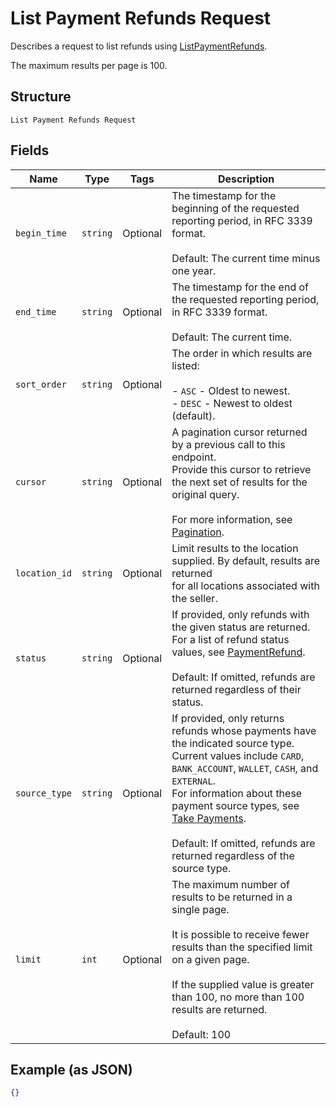 
# List Payment Refunds Request

Describes a request to list refunds using
[ListPaymentRefunds](../../doc/api/refunds.md#list-payment-refunds).

The maximum results per page is 100.

## Structure

`List Payment Refunds Request`

## Fields

| Name | Type | Tags | Description |
|  --- | --- | --- | --- |
| `begin_time` | `string` | Optional | The timestamp for the beginning of the requested reporting period, in RFC 3339 format.<br><br>Default: The current time minus one year. |
| `end_time` | `string` | Optional | The timestamp for the end of the requested reporting period, in RFC 3339 format.<br><br>Default: The current time. |
| `sort_order` | `string` | Optional | The order in which results are listed:<br><br>- `ASC` - Oldest to newest.<br>- `DESC` - Newest to oldest (default). |
| `cursor` | `string` | Optional | A pagination cursor returned by a previous call to this endpoint.<br>Provide this cursor to retrieve the next set of results for the original query.<br><br>For more information, see [Pagination](https://developer.squareup.com/docs/basics/api101/pagination). |
| `location_id` | `string` | Optional | Limit results to the location supplied. By default, results are returned<br>for all locations associated with the seller. |
| `status` | `string` | Optional | If provided, only refunds with the given status are returned.<br>For a list of refund status values, see [PaymentRefund](../../doc/models/payment-refund.md).<br><br>Default: If omitted, refunds are returned regardless of their status. |
| `source_type` | `string` | Optional | If provided, only returns refunds whose payments have the indicated source type.<br>Current values include `CARD`, `BANK_ACCOUNT`, `WALLET`, `CASH`, and `EXTERNAL`.<br>For information about these payment source types, see<br>[Take Payments](https://developer.squareup.com/docs/payments-api/take-payments).<br><br>Default: If omitted, refunds are returned regardless of the source type. |
| `limit` | `int` | Optional | The maximum number of results to be returned in a single page.<br><br>It is possible to receive fewer results than the specified limit on a given page.<br><br>If the supplied value is greater than 100, no more than 100 results are returned.<br><br>Default: 100 |

## Example (as JSON)

```json
{}
```

